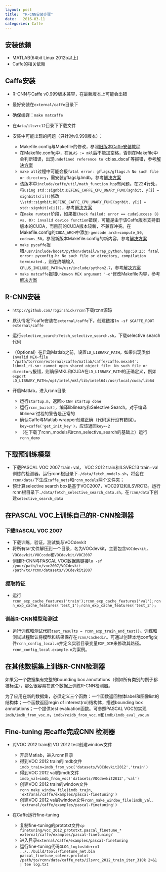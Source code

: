 ```yaml
---
layout: post
title:  "R-CNN安装步骤"
date:   2016-03-11
categories: Caffe
---
```


## 安装依赖

- MATLAB(64bit Linux 2012b以上)
- Caffe的相关依赖

## Caffe安装

- R-CNN与Caffe v0.999版本兼容，在最新版本上可能会出错
- 最好安装在`external/caffe`目录下
- 确保编译：`make matcaffe`
- 在`data/ilsvrc12`目录下下载文件
- 安装中可能出现的问题（只针对v0.999版本）：

    -  Makefile.config与Makefile的修改，参照[旧版本Caffe安装教程](http://ouxinyu.github.io/Blogs/20140723001.html)
    - 在Makefile.config中，在`BLAS := mkl`后不能加空格，否则在Makefile中会判断错误，出现`undefined reference to `cblas_dscal`等报错，参考[解决方案](http://suanfazu.com/t/caffe-undefined-reference-to-cblas-dscal/449)
    - `make all`过程中可能会报`fatal error: gflags/gflags.h No such file or directory`，需安装gflags与lmdb，参考[解决方案](http://blog.csdn.net/wingfox117/article/details/46278001)
    - 该版本中`include/caffe/util/math_function.hpp`有问题，在224行处，将`using std::signbit;DEFINE_CAFFE_CPU_UNARY_FUNC(sgnbit, y[i] = signbit(x[i]))`修改`\\std::signbit;DEFINE_CAFFE_CPU_UNARY_FUNC(sgnbit, y[i] = std::signbit(x[i]))`，参考[解决方案](http://github.com/facebook/C3D/issues/10)
    - 在`make runtest`阶段，如果报`Check failed: error == cudaSuccess (8 vs. 0): invalid device function`错误，可能是由于该Caffe版本支持旧版本的CUDA，而目前的CUDA版本较新，不兼容冲突。在Makefile.config的`CUDA_ARCH`中添加`-gencode arch=compute_50, code=ms_50`，参照新版本Makefile.config的新内容，参考[解决方案](http://stackoverflow.com/questions/33276539/caffe-cuda-error-8-vs-0-invalid-device-function-when-using-gpu-geforce-gt)
    - `make pycaffe`报错`/usr/include/boost/python/detail/wrap_python.hpp:50:23: fatal error: pyconfig.h: No such file or directory, compilation terminated.`，则在终端输入`CPLUS_INCLUDE_PATH=/usr/include/python2.7`，参考[解决方案](https://github.com/BVLC/caffe/issues/410)
    - `make matcaffe`报错`Unknwon MEX argument '-o'`修改Makefile内容，参考[解决方案](https://github.com/rbgirshick/caffe/commit/c28823f7829b91c5dd56060579dda2cecbc22d7b)
    
## R-CNN安装

- `http://github.com/rbgirshick/rcnn`下载rcnn源码
- 默认情况下caffe安装在`external/caffe`下，创建链接`ln -sf $CAFFE_ROOT external/caffe`
- 运行`selective_search/fetch_selective_search.sh`，下载selective search代码
- （Optional）在启动Matlab之前，设置`LD_LIBRARY_PATH`。如果出现类似`Invalid MEX-file '/path/to/rcnn/external/caffe/matlab/caffe/caffe.mexa64': libmkl_rt.so: cannot open shared object file: No such file or directory`报错，则确保MKL和CUDA在`LD_LIBRARY_PATH`的正确定义，例如`export LD_LIBRARY_PATH=/opt/intel/mkl/lib/intel64:/usr/local/cuda/lib64`
- 开启Matlab，进入rcnn目录

    - 运行`startup.m`，返回`R-CNN startup done`
    - 运行`rcnn_build()`，编译liblineary和Selective Search。对于编译liblinear过程的警告是正常的
    - 确认Caffe与Matlab wrapper创建正确（代码运行没有错误）。`key=caffe('get_init_key')`，应该返回`key=-2`
    - （在下载了rcnn_models和rcnn_selective_search的基础上）运行`rcnn_demo`
    
## 下载预训练模型

- 下载PASCAL VOC 2007 train+val， VOC 2012 train和ILSVRC13 train+val训练的检测器。运行rcnn根目录下`./data/fetch_models.sh`，将会在`rcnn/data/`下生成`caffe_nets`和`rcnn_models`两个文件夹；    
- 预计算selective search box是基于VOC2007，VOC2912和ILSVRC13。运行rcnn根目录下`./data/fetch_selective_search_data.sh`，在`rcnn/data`下创建`selective_search_data`

## 在PASCAL VOC上训练自己的R-CNN检测器

### 下载RASCAL VOC 2007

- 下载训练，验证，测试集与VOCdevkit
- 将所有tar文件解压到一个目录，名为VOCdevkit，主要包含`VOCdevkit`，`VOCdevkit/VOCcode`和`VOCdevkit/VOC2007`
- 创建R-CNN与PASCAL VOC数据集链接`ln -sf /your/path/to/voc2007/VOCdevkit /path/to/rcnn/datasets/VOCdevkit2007`

### 提取特征

- 运行 `rcnn_exp_cache_features('train');rcnn_exp_cache_features('val');rcnn_exp_cache_features('test_1');rcnn_exp_cache_features('test_2');`

### 训练R-CNN模型和测试

- 运行训练和测试代码`test_results = rcnn_exp_train_and_test()`。训练和测试过程默认将模型和结果保存在`rcnn/cachedir`。可通过创建本地config文件`rcnn_config_local.m`并定义实验目录变量`EXP_DIR`来修改其路径。`rcnn_config_local.example.m`为案例。

## 在其他数据集上训练R-CNN检测器

如果另一个数据集有完整的bounding box annotations（例如所有类别的例子都被标注），那么很容易在这个数据上训练R-CNN检测器。

为了应用在新的数据集，必须定义三个函数：一个函数返回物体label和图像list的结构体；一个函数返回regin of interest(roi)结构体，描述bounding box annotations；一个提供test evaluation函数。可参照PASCAL VOC的实现`imdb/imdb_from_voc.m`，`imdb/roidb_from_voc.m`和`imdb/imdb_eval_voc.m`                                                              

## Fine-tuning 用caffe完成CNN 检测器

- 对VOC 2012 train和 VO 2012 test创建window文件

    - 开启Matlab，进入rcnn目录
    - 得到VOC 2012 train的imdb文件`imdb_train=imdb_from_voc('datasets/VOCdevkit2012','train')`
    - 得到VOC 2012 val的imdb文件`imdb_val=imdb_from_voc('datasets/VOCdevkit2012','val')`
    - 创建VOC 2012 train的window文件`rcnn_make_window_file(imdb_train, 'extranal/caffe/examples/pascal-finetuning')`
    - 创建VOC 2012 val的window文件`rcnn_make_window_file(imdb_val, 'extranal/caffe/examples/pascal-finetuning')`
    
- 在Caffe运行fine-tuning
    - 复制fine-tuning的prototxt文件`cp finetuning/voc_2012_prototxt.pascal_finetune_* external/caffe/examples/pascal-finetuning/`
    - 进入目录`external/caffe/examples/pascal-finetuning`
    - 运行fine-tuning代码`GLOG_logtostderr=1 ../../build/tools/finetune_net.bin pascal_finetune_solver.prototxt /path/to/rcnn/data/caffe_nets/ilsvrc_2012_train_iter_310k 2>&1 | tee log.txt`